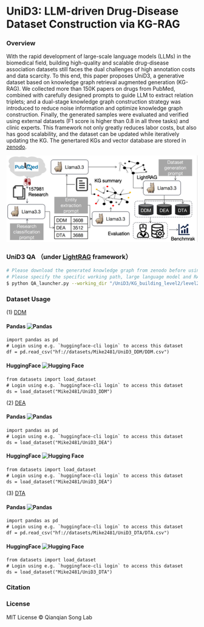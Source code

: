 # UniD3: LLM-driven Drug-Disease Dataset Construction via KG-RAG


### Overview
With the rapid development of large-scale language models (LLMs) in the biomedical field, building high-quality and scalable drug-disease association datasets still faces the dual challenges of high annotation costs and data scarcity. To this end, this paper proposes UniD3, a generative dataset based on knowledge graph retrieval augmented generation (KG-RAG). We collected more than 150K papers on drugs from PubMed, combined with carefully designed prompts to guide LLM to extract relation triplets; and a dual-stage knowledge graph construction strategy was introduced to reduce noise information and optimize knowledge graph construction. Finally, the generated samples were evaluated and verified using external datasets (F1 score is higher than 0.8 in all three tasks) and clinic experts. This framework not only greatly reduces labor costs, but also has good scalability, and the dataset can be updated while iteratively updating the KG. 
The genertared KGs and vector database are stored in [zenodo](https://zenodo.org/records/15368180).

![The workflow of Uni$D^3$](wkfl.png)


### UniD3 QA （under [LightRAG](https://github.com/HKUDS/LightRAG) framework）
   ```bash
   # Please download the generated knowledge graph from zenodo before using UniD3 QA. 
   # Please specify the specific working path, large language model and RAG mode.
   $ python QA_launcher.py --working_dir "/UniD3/KG_building_level2/level2_T2_70B" --model "myllama3.3_70B" --mode "mix"
   ```



### Dataset Usage  
   (1) [DDM](https://huggingface.co/datasets/Mike2481/UniD3_DDM)
   
   #### Pandas  <img src="https://pandas.pydata.org/static/img/pandas_mark.svg" alt="Pandas" width="20" />
   ```
   import pandas as pd
   # Login using e.g. `huggingface-cli login` to access this dataset
   df = pd.read_csv("hf://datasets/Mike2481/UniD3_DDM/DDM.csv")
   ```
   #### HuggingFace <img src="https://huggingface.co/front/assets/huggingface_logo.svg" alt="Hugging Face" width="20" />
   ```
   from datasets import load_dataset
   # Login using e.g. `huggingface-cli login` to access this dataset
   ds = load_dataset("Mike2481/UniD3_DDM")
   ```

   (2) [DEA](https://huggingface.co/datasets/Mike2481/UniD3_DEA)

   #### Pandas  <img src="https://pandas.pydata.org/static/img/pandas_mark.svg" alt="Pandas" width="20" />
   ```
   import pandas as pd
   # Login using e.g. `huggingface-cli login` to access this dataset
   ds = load_dataset("Mike2481/UniD3_DEA")
   ```
   #### HuggingFace <img src="https://huggingface.co/front/assets/huggingface_logo.svg" alt="Hugging Face" width="20" />
   ```
   from datasets import load_dataset
   # Login using e.g. `huggingface-cli login` to access this dataset
   ds = load_dataset("Mike2481/UniD3_DEA")
   ```
   
   (3) [DTA](https://huggingface.co/datasets/Mike2481/UniD3_DTA)

   #### Pandas  <img src="https://pandas.pydata.org/static/img/pandas_mark.svg" alt="Pandas" width="20" />
   ```
   import pandas as pd
   # Login using e.g. `huggingface-cli login` to access this dataset
   df = pd.read_csv("hf://datasets/Mike2481/UniD3_DTA/DTA.csv")
   ```
   #### HuggingFace <img src="https://huggingface.co/front/assets/huggingface_logo.svg" alt="Hugging Face" width="20" />
   ```
   from datasets import load_dataset
   # Login using e.g. `huggingface-cli login` to access this dataset
   ds = load_dataset("Mike2481/UniD3_DTA")
   ```
### Citation

### License
MIT License © Qianqian Song Lab
